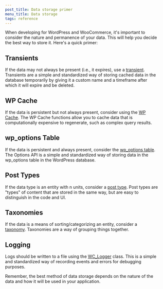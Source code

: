 ```yaml
---
post_title: Data storage primer
menu_title: Data storage
tags: reference
---
```


When developing for WordPress and WooCommerce, it's important to consider the nature and permanence of your data. This will help you decide the best way to store it. Here's a quick primer:

## Transients

If the data may not always be present (i.e., it expires), use a [transient](https://developer.wordpress.org/apis/handbook/transients/). Transients are a simple and standardized way of storing cached data in the database temporarily by giving it a custom name and a timeframe after which it will expire and be deleted.

## WP Cache

If the data is persistent but not always present, consider using the [WP Cache](https://developer.wordpress.org/reference/classes/wp_object_cache/). The WP Cache functions allow you to cache data that is computationally expensive to regenerate, such as complex query results.

## wp_options Table

If the data is persistent and always present, consider the [wp_options table](https://developer.wordpress.org/apis/handbook/options/). The Options API is a simple and standardized way of storing data in the wp_options table in the WordPress database.

## Post Types

If the data type is an entity with n units, consider a [post type](https://developer.wordpress.org/post_type/). Post types are "types" of content that are stored in the same way, but are easy to distinguish in the code and UI.

## Taxonomies

If the data is a means of sorting/categorizing an entity, consider a [taxonomy](https://developer.wordpress.org/taxonomy/). Taxonomies are a way of grouping things together.

## Logging

Logs should be written to a file using the [WC_Logger](https://woocommerce.com/wc-apidocs/class-WC_Logger.html) class. This is a simple and standardized way of recording events and errors for debugging purposes.

Remember, the best method of data storage depends on the nature of the data and how it will be used in your application.
